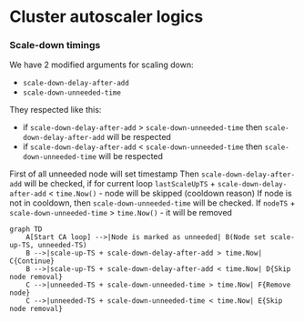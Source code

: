 # Cluster autoscaler logics

### Scale-down timings

We have 2 modified arguments for scaling down:
 - `scale-down-delay-after-add`
 - `scale-down-unneeded-time`
 
 They respected like this:
  - if `scale-down-delay-after-add` > `scale-down-unneeded-time` then `scale-down-delay-after-add` will be respected
  - if `scale-down-delay-after-add` < `scale-down-unneeded-time` then `scale-down-unneeded-time` will be respected
  
First of all unneeded node will set timestamp
Then `scale-down-delay-after-add` will be checked, if for current loop `lastScaleUpTS` + `scale-down-delay-after-add` < `time.Now()` - node will be skipped (cooldown reason)
If node is not in cooldown, then `scale-down-unneeded-time` will be checked. If `nodeTS` + `scale-down-unneeded-time` > `time.Now()` - it will be removed



```mermaid
graph TD
    A[Start CA loop] -->|Node is marked as unneeded| B(Node set scale-up-TS, unneeded-TS)
    B -->|scale-up-TS + scale-down-delay-after-add > time.Now| C{Continue}
    B -->|scale-up-TS + scale-down-delay-after-add < time.Now| D{Skip node removal}
    C -->|unneeded-TS + scale-down-unneeded-time > time.Now| F{Remove node}
    C -->|unneeded-TS + scale-down-unneeded-time < time.Now| E{Skip node removal}
```
